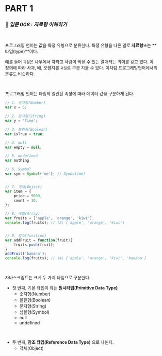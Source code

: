 # PART 1

###  :pencil: ***입문 008 :  자료형 이해하기***

<br>

프로그래밍 언어는 값을 특정 유형으로 분류한다. 특정 유형을 다른 말로 **자료형**또는 **타입(type)**이다.

예를 들어 `과일`은 나무에서 자라고 사람이 먹을 수 있는 열매라는 의미를 갖고 있다. 이 정의에 따라 사과, 배, 오렌지를 `과일`로 구분 지을 수 있다. 이처럼 프로그래밍언어에서의 분류도 비슷하다.

<br>

프로그래밍 언어는 타입의 일관된 속성에 따라 데이터 값을 구분하게 된다. 

```javascript
// 1. 숫자형(Number)
var x = 5;

// 2. 문자형(String)
var y = 'five';

// 3. 불린형(Boolean)
var isTrue = true;

// 4. null
var empty = null;

// 5. undefined
var nothing

// 6. Symbol
var sym = Symbol('me'); // Symbol(me)


// 7. 객체(Object)
var item = {
    price = 5000,
    count = 10,
};

// 8. 배열(Array)
var fruits = ['apple', 'orange', 'kiwi'];
console.log(fruits); // (3) ['apple', 'orange', 'kiwi']


// 9. 함수(function)
var addFruit = function(fruit){
    fruits.push(fruit);
}
addFruit('banana');
console.log(fruits); // (4) ['apple', 'orange', 'kiwi', 'banana']
```

<br>

자바스크립트는 크게 두 가지 타입으로 구분한다.

- 첫 번째, 기본 타입이 되는 **원시타입(Primitive Data Type)**
  - 숫자형(Number)
  - 블린형(Boolean)
  - 문자형(String)
  - 심볼형(Symbol)
  - null
  - undefined

<br>

- 두 번째, **참조 타입(Reference Data Type)** 으로 나뉜다.
  - 객체(Object)

